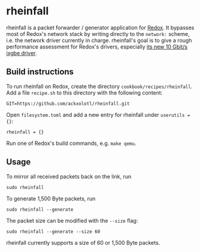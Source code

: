 # rheinfall

rheinfall is a packet forwarder / generator application for [Redox](https://www.redox-os.org/).
It bypasses most of Redox's network stack by writing directly to the `network:` scheme, i.e. the network driver currently in charge.
rheinfall's goal is to give a rough performance assessment for Redox's drivers, especially [its new 10 Gbit/s ixgbe driver](https://github.com/ackxolotl/ixgbed).

## Build instructions

To run rheinfall on Redox, create the directory `cookbook/recipes/rheinfall`.
Add a file `recipe.sh` to this directory with the following content:

```
GIT=https://github.com/ackxolotl/rheinfall.git
```

Open `filesystem.toml` and add a new entry for rheinfall under `userutils = {}`:

```
rheinfall = {}
```

Run one of Redox's build commands, e.g. `make qemu`.

## Usage

To mirror all received packets back on the link, run

```
sudo rheinfall
```

To generate 1,500 Byte packets, run

```
sudo rheinfall --generate
```

The packet size can be modified with the `--size` flag:

```
sudo rheinfall --generate --size 60
```

rheinfall currently supports a size of 60 or 1,500 Byte packets.

